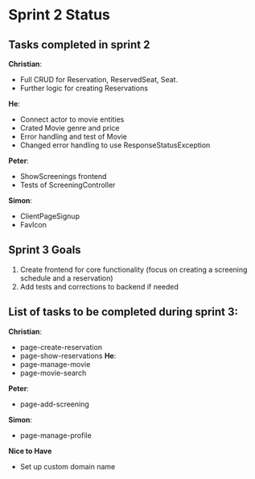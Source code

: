 # Sprint 2 Status

## Tasks completed in sprint 2
**Christian**: 
- Full CRUD for Reservation, ReservedSeat, Seat.
- Further logic for creating Reservations

**He**: 
- Connect actor to movie entities
- Crated Movie genre and price
- Error handling and test of Movie
- Changed error handling to use ResponseStatusException

**Peter**: 
- ShowScreenings frontend
- Tests of ScreeningController

**Simon**: 
- ClientPageSignup
- FavIcon

## Sprint 3 Goals<br /> 
1. Create frontend for core functionality (focus on creating a screening schedule and a reservation)<br />
2. Add tests and corrections to backend if needed<br />

## List of tasks to be completed during sprint 3:<br />
**Christian**: 
- page-create-reservation
- page-show-reservations
**He**:
- page-manage-movie
- page-movie-search

**Peter**:
- page-add-screening

**Simon**: 
- page-manage-profile

**Nice to Have**
- Set up custom domain name
